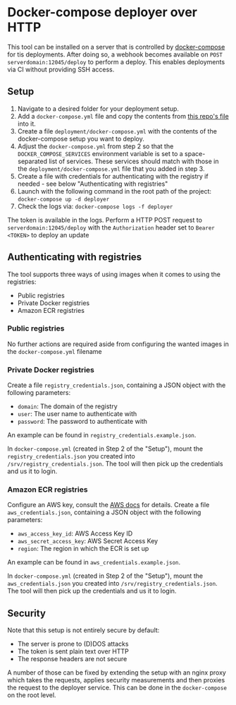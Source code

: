 # Docker-compose deployer over HTTP

This tool can be installed on a server that is controlled by [docker-compose](https://docs.docker.com/compose/) for tis deployments. After doing so, a webhook becomes available on `POST serverdomain:12045/deploy` to perform a deploy. This enables deployments via CI without providing SSH access.

## Setup

1.  Navigate to a desired folder for your deployment setup.
2.  Add a `docker-compose.yml` file and copy the contents from [this repo's file](https://github.com/gleerman/http-dockercompose-deploy/blob/master/docker-compose.yml) into it.
3.  Create a file `deployment/docker-compose.yml` with the contents of the docker-compose setup you want to deploy.
4.  Adjust the `docker-compose.yml` from step 2 so that the `DOCKER_COMPOSE_SERVICES` environment variable is set to a space-separated list of services. These services should match with those in the `deployment/docker-compose.yml` file that you added in step 3.
5.  Create a file with credentials for authenticating with the registry if needed - see below "Authenticating with registries"
6.  Launch with the following command in the root path of the project: `docker-compose up -d deployer`
7.  Check the logs via: `docker-compose logs -f deployer`

The token is available in the logs. Perform a HTTP POST request to `serverdomain:12045/deploy` with the `Authorization` header set to `Bearer <TOKEN>` to deploy an update

## Authenticating with registries

The tool supports three ways of using images when it comes to using the registries:

- Public registries
- Private Docker registries
- Amazon ECR registries

### Public registries

No further actions are required aside from configuring the wanted images in the `docker-compose.yml` filename

### Private Docker registries

Create a file `registry_credentials.json`, containing a JSON object with the following parameters:

- `domain`: The domain of the registry
- `user`: The user name to authenticate with
- `password`: The password to authenticate with

An example can be found in `registry_credentials.example.json`.

In `docker-compose.yml` (created in Step 2 of the "Setup"), mount the `registry_credentials.json` you created into `/srv/registry_credentials.json`. The tool will then pick up the credentials and us it to login.

### Amazon ECR registries

Configure an AWS key, consult the [AWS docs](https://docs.aws.amazon.com/general/latest/gr/aws-sec-cred-types.html#access-keys-and-secret-access-keys) for details.
Create a file `aws_credentials.json`, containing a JSON object with the following parameters:

- `aws_access_key_id`: AWS Access Key ID
- `aws_secret_access_key`: AWS Secret Access Key
- `region`: The region in which the ECR is set up

An example can be found in `aws_credentials.example.json`.

In `docker-compose.yml` (created in Step 2 of the "Setup"), mount the `aws_credentials.json` you created into `/srv/registry_credentials.json`. The tool will then pick up the credentials and us it to login.

## Security

Note that this setup is not entirely secure by default:

- The server is prone to (D)DOS attacks
- The token is sent plain text over HTTP
- The response headers are not secure

A number of those can be fixed by extending the setup with an nginx proxy which takes the requests, applies security measurements and then proxies the request to the deployer service. This can be done in the `docker-compose` on the root level.
